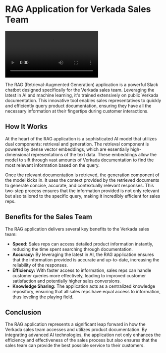 # RAG Application for Verkada Sales Team

![video](./verkada-bot.mp4)

The RAG (Retrieval-Augmented Generation) application is a powerful Slack chatbot designed specifically for the Verkada sales team. Leveraging the latest in AI and machine learning, it's trained extensively on public Verkada documentation. This innovative tool enables sales representatives to quickly and efficiently query product documentation, ensuring they have all the necessary information at their fingertips during customer interactions.

## How It Works

At the heart of the RAG application is a sophisticated AI model that utilizes dual components: retrieval and generation. The retrieval component is powered by dense vector embeddings, which are essentially high-dimensional representations of the text data. These embeddings allow the model to sift through vast amounts of Verkada documentation to find the most relevant information based on the query.

Once the relevant documentation is retrieved, the generation component of the model kicks in. It uses the context provided by the retrieved documents to generate concise, accurate, and contextually relevant responses. This two-step process ensures that the information provided is not only relevant but also tailored to the specific query, making it incredibly efficient for sales reps.

## Benefits for the Sales Team

The RAG application delivers several key benefits to the Verkada sales team:

- **Speed:** Sales reps can access detailed product information instantly, reducing the time spent searching through documentation.
- **Accuracy:** By leveraging the latest in AI, the RAG application ensures that the information provided is accurate and up-to-date, increasing the reliability of the responses.
- **Efficiency:** With faster access to information, sales reps can handle customer queries more effectively, leading to improved customer satisfaction and potentially higher sales conversions.
- **Knowledge Sharing:** The application acts as a centralized knowledge repository, ensuring that all sales reps have equal access to information, thus leveling the playing field.

## Conclusion

The RAG application represents a significant leap forward in how the Verkada sales team accesses and utilizes product documentation. By integrating advanced AI technologies, the application not only enhances the efficiency and effectiveness of the sales process but also ensures that the sales team can provide the best possible service to their customers.